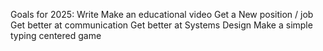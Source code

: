 Goals for 2025:
    Write
    Make an educational video
    Get a New position / job
    Get better at communication
    Get better at Systems Design
    Make a simple typing centered game
